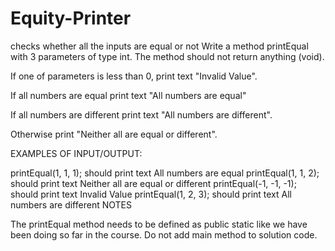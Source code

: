 # Equity-Printer
checks whether all the inputs are equal or not
Write a method printEqual with 3 parameters of type int. The method should not return anything (void).

If one of parameters is less than 0, print text "Invalid Value".

If all numbers are equal print text "All numbers are equal"

If all numbers are different print text "All numbers are different".

Otherwise print "Neither all are equal or different".

EXAMPLES OF INPUT/OUTPUT:

printEqual(1, 1, 1); should print text All numbers are equal
printEqual(1, 1, 2); should print text Neither all are equal or different
printEqual(-1, -1, -1); should print text Invalid Value
printEqual(1, 2, 3); should print text All numbers are different
NOTES

 The printEqual method needs to be defined as public static like we have been doing so far in the course.
 Do not add main method to solution code.
